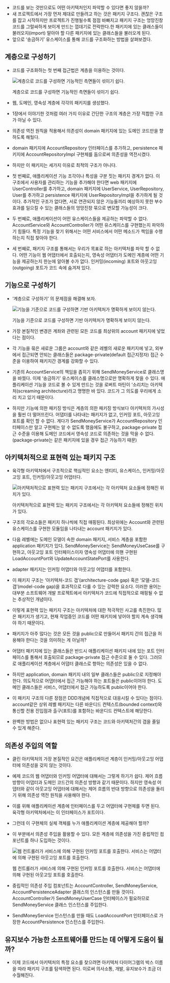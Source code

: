 - 코드를 보는 것만으로도 어떤 아키텍처인지 파악할 수 있다면 좋지 않을까?
- 새 프로젝트에서 가장 먼저 제대로 만들려고 하는 것은 패키지 구조다. 괜찮은 구조를 잡고 시작하지만 프로젝트가 진행될수록 점점 바빠지고 패키지 구조는 엉망진창 코드를 그럴싸하게 보이게 만드는 껍데기로 전락한다.한 패키지에 있는 클래스들이 불러오지(import) 말아야 할 다른 패키지에 있는 클래스들을 불러오게 된다.
- 앞으로 ‘송금하기’ 유스케이스를 통해 코드를 구조화하는 방법을 살펴보겠다.

## 계층으로 구성하기

- 코드를 구조화하는 첫 번째 접근법은 계층을 이용하는 것이다.
    
    ![계층으로 코드를 구성하면 기능적인 측면들이 섞이기 쉽다.](./images/3.1.png)
    
    계층으로 코드를 구성하면 기능적인 측면들이 섞이기 쉽다.
    
- 웹, 도메인, 영속성 계층에 각각의 패키지를 생성했다.
- 1장에서 이야기한 것처럼 여러 가지 이유로 간단한 구조의 계층은 가장 적합한 구조가 아닐 수 있다.
- 의존성 역전 원칙을 적용해서 의존성이 domain 패키지에 있는 도메인 코드만을 향하도록 해뒀다.
- domain 패키지에 AccountRepository 인터페이스를 추가하고, persistence 패키지에 AccountRepositoryImpl 구현체를 둠으로써 의존성을 역전시켰다.
- 하지만 이 패키지는 세가지 이유로 최적의 구조가 아니다.
- 첫 번째로, 애플리케이션 기능 조각이나 특성을 구분 짓는 패키지 경계가 없다. 이 구조에서 사용자를 관리하는 기능을 추가해야 한다면 web 패키지에 UserController를 추가하고, domain 패키지에 UserService, UserRepository, User를 추가하고 persistence 패키지에 UserRepositoryImpl을 추가하게 될 것이다. 추가적인 구조가 없다면, 서로 연관되지 않은 기능들끼리 예상하지 못한 부수효과를 일으킬 수 있는 클래스들의 엉망진창 묶으로 변모할 가능성이 크다.
- 두 번째로, 애플리케이션이 어떤 유스케이스들을 제공하는 파악할 수 없다. AccountService와 AccountController가 어떤 유스케이스를 구현했는지 파악하기 힘들다. 특정 기능을 찾기 위해서는 어떤 서비스에서 어떤 메소드가 책임을 수행 하는지 직접 찾아야 한다.
- 세 번째로, 패키지 구조를 통해서는 우리가 목표로 하는 아키텍처를 파악 할 수 없다. 어떤 기능이 웹 어댑터에서 호출되는지, 영속성 어댑터가 도메인 계층에 어떤 기능을 제공하는지 한눈에 알아볼 수가 없다. 인커밍(incoming) 포트와 아웃고잉(outgoing) 포트가 코드 속에 숨겨져 있다.

## 기능으로 구성하기

- ‘계층으로 구성하기’ 의 문제점을 해결해 보자.
    
    ![기능을 기준으로 코드를 구성하면 기반 아키텍처가 명확하게 보이지 않는다.](./images/3.2.png)
    
    기능을 기준으로 코드를 구성하면 기반 아키텍처가 명확하게 보이지 않는다.
    
- 가장 본질적인 변경은 계좌와 관련된 모든 코드를 최상위의 account 패키지에 넣었다는 점이다.
- 각 기능을 묶은 새로운 그룹은 account와 같은 레벨의 새로운 패키지에 넣고, 외부에서 접근되면 안되는 클래스들은 package-private(default 접근지정자) 접근 수준을 이용하여 패키지간 경계를 강화할 수 있다.
- 기존의 AccountService의 책임을 좁히기 위해 SendMoneyService로 클래스명을 바꿨다. 이제 ‘송금하기’ 유스케이스를 클래스명으로만 명확하게 찾을 수 있다. 애플리케이션 기능을 코드로 볼 수 있게 만드는 것을 로버트 마틴이 ‘소리치는 아키텍처(screaming architecture)라고 명명한 바 있다. 코드가 그 의도를 우리에게 소리 치고 있기 때문이다.
- 하지만 기능에 의한 패키징 방식은 계층의 의한 패키징 방식보다 아키텍처의 가시성을 훨씬 더 떨어뜨린다. 어댑터를 나타내는 패키지가 없고, 인커밍 포트, 아웃고잉 포트를 확인 할 수 없다. 게다가 SendMoneyService가 AccountRepository 인터페이스만 알고 구현체는 알 수 없도록 했음에도 불구하고, package-private 접근 수준을 이용해 도메인 코드에서 영속성 코드로 의존하는 것을 막을 수 없다. (package-private는 같은 패키지에 있을 경우 접근 가능하기 때문)

## 아키텍처적으로 표현력 있는 패키지 구조

- 육각형 아키텍처에서 구조적으로 핵심적인 요소는 엔티티, 유스케이스, 인커밍/아웃고잉 포트, 인커밍/아웃고잉 어댑터다.
    
    ![아키텍처적으로 표현력 있는 패키지 구조에서는 각 아키텍처 요소들에 정해진 위치가 있다.](./images/3.3.png)
    
    아키텍처적으로 표현력 있는 패키지 구조에서는 각 아키텍처 요소들에 정해진 위치가 있다.
    
- 구조의 각요소들은 패키지 하나씩에 직접 매핑된다. 최상위에는 Account와 관련된 유스케이스를 구현한 모듈임을 나타내는 account 패키지가 있다.
- 다음 레벨에는 도메인 모델이 속한 domain 패키지, 서비스 계층을 포함한 application 패키지가 있다. SendMoneyService는 SendMoneyUseCase를 구현하고, 아웃고잉 포트 인터페이스이자 영속성 어댑터에 의핸 구현된 LoadAccountPort와 UpdateAccountStatePort를 사용한다.
- adapter 패키지는 인커밍 어댑터와 아웃고잉 어댑터를 포함한다.
- 이 패키지 구조는 ‘아키텍처-코드 갭’(architecture-code gap) 혹은 ‘모델-코드 갭’(model-code gap)을 효과적으로 다룰 수 있는 강력한 요소다. 이러한 용어는 대부분 소프트웨어 개발 프로젝트에서 아키텍처가 코드에 직접적으로 매핑될 수 없는 추상적인 개념이다.
- 이렇게 표현력 있는 패키지 구조는 아키텍처에 대한 적극적인 사고를 촉진한다. 많은 패키지가 생기고, 현재 작업중인 코드를 어떤 패키지에 넣어야 할지 계속 생각해야 하기 때문이다.
- 패키지가 아주 많다는 것은 모든 것을 public으로 만들어서 패키지 간의 접근을 허용해야 한다는 것을 의미하는 게 아닐까?
- 어댑터 패키지에 있는 클래스들은 반드시 애플리케이션 패키지 내에 있는 포트 인터페이스를 통해서 호출되므로 package-private 접근 수준으로 둘 수 있다. 그러므로 애플리케이션 계층에서 어댑터 클래스로 향하는 의존성은 있을 수 없다.
- 하지만 application, domain 패키지 내의 일부 클래스들은 public으로 지정해야 한다. 의도적으로 어댑터에서 접근 가능해야 하는 포트들은 public이어야 한다. 도메인 클래스들은 서비스, 어댑터에서 접근 가능하도록 public이어야 한다.
- 이 패키지 구조의 다른 장점은 DDD개념에 직접적으로 대응시킬 수 있다는 점이다. account같은 상위 레벨 패키지는 다른 바운디드 컨텍스트(bounded context)와 통신할 전용 진입점과 출구(포트)를 포함하는 바운디드 컨텍스트에 해당한다.
- 완벽한 방법은 없으나 표현력 있는 패키지 구조는 코드와 아키텍처간의 갭을 줄일 수 있게 해준다.

## 의존성 주입의 역할

- 클린 아키텍처의 가장 본질적인 요건은 애플리케이션 계층이 인커밍/아웃고잉 어댑터에 의존성을 갖지 않는 것이다.
- 예제 코드의 웹 어댑터와 인커밍 어댑터에 대해서는 그렇게 하기가 쉽다. 제어 흐름 방향이 어댑터과 도메인 코드간의 의존성 방향과 같기 때문이다. 하지만 영속성 어댑터와 같이 아웃고잉 어댑터에 대해서는 제어 흐름의 반대 방향으로 의존성을 돌리기 위해 의존성 역전 원칙을 사용해야 한다.
- 이를 위해 애플리케이션 계층에 인터페이스를 두고  어댑터에 구현체를 두면 된다. 육각형 아키텍처에서는 이 인터페이스가 포트이다.
- 그런데 이 구현체의 실체 객체를 누가 애플리케이션 계층에 제공해야 할까?
- 이 부분에서 의존성 주입을 활용할 수 있다. 모든 계층에 의존성을 가진 중립적인 컴포넌트를 하나 도입하는 것이다.
    
    ![웹 컨트롤러가 서비스에 의해 구현된 인커밍 포트를 호출한다. 서비스는 어댑터에 의해 구현된 아웃고잉 포트를 호출한다.](./images/3.4.png)
    
    웹 컨트롤러가 서비스에 의해 구현된 인커밍 포트를 호출한다. 서비스는 어댑터에 의해 구현된 아웃고잉 포트를 호출한다.
    
- 중립적인 의존성 주입 컴포넌트는 AccountController, SendMoneyService, AccountPersistenceAdapter 클래스의 인스턴스를 만들 것이다. AccountController가 SendMoneyUserCase 인터페이스가 필요하므로 SendMoneyService 클래스 인스턴스를 주입한다.
- SendMoneyService 인스턴스를 만들 때도 LoadAccountPort 인터페이스로 가장한 AccountPersistence 인스턴스를 주입한다.

## 유지보수 가능한 소프트웨어를 만드는 데 어떻게 도움이 될까?

- 이제 코드에서 아키텍처의 특정 요소를 찾으려면 아키텍처 다이어그램의 박스 이름을 따라 패키지 구조를 탐색하면 된다. 이로써 의사소통, 개발, 유지보수가 조금 더 수월해진다.